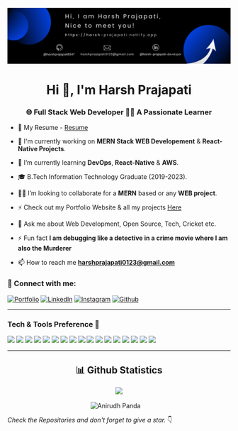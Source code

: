 ![Profile Background](./assets/Profile%20Background.png)

<h1 align="center">Hi 👋, I'm Harsh Prajapati</h1>
<h3 align="center">🌐 Full Stack Web Developer 🧑‍💻 A Passionate Learner</h3>

- 📃 My Resume - <a href = "https://drive.google.com/drive/folders/14X1zywbbfk8TZzuJqrnm164d4Zy_9HMp?usp=sharing">Resume</a>

- 🔭 I'm currently working on **MERN Stack WEB Developement** & **React-Native Projects**.

- 🌱 I’m currently learning **DevOps**, **React-Native** & **AWS**.

- 🎓 B.Tech Information Technology Graduate (2019-2023).

- 👨‍💻 I’m looking to collaborate for a **MERN** based or any **WEB project**.

- ⚡ Check out my Portfolio Website & all my projects <a href = "https://harsh-prajapati.netlify.app/">Here</a>

- 💬 Ask me about Web Development, Open Source, Tech, Cricket etc.

- ⚡ Fun fact **I am debugging like a detective in a crime movie where I am also the Murderer**

- 📫 How to reach me **harshprajapati0123@gmail.com**

### 🤝 Connect with me:

[![Portfolio](https://img.shields.io/badge/Portfolio-1000?style=for-the-badge&logo=Portfolio&logoColor=white)](https://harsh-prajapati.netlify.app/)
[![LinkedIn](https://img.shields.io/badge/LinkedIn-0077B5?style=for-the-badge&logo=linkedin&logoColor=white)](https://www.linkedin.com/in/harsh-prajapati-developer/)
[![Instagram](https://img.shields.io/badge/LinkedIn-d62976?style=for-the-badge&logo=instagram&logoColor=white)](https://www.instagram.com/harsh_pr26/)
[![Github](https://img.shields.io/badge/Github-808080?style=for-the-badge&logo=instagram&logoColor=white)](https://github.com/harshprajapati8347)


---

### Tech & Tools Preference 🚀

<img src = "https://img.shields.io/badge/-HTML5-E34F26?style=flat&logo=html5&logoColor=white"> 
<img src = "https://img.shields.io/badge/-CSS3-1572B6?style=flat&logo=css3&logoColor=white"> 
<img src="https://img.shields.io/badge/-JavaScript-eed718?style=flat&logo=javascript&logoColor=ffffff"> 
<img src="https://img.shields.io/badge/-React-000000?style=flat&logo=react&logoColor=00c8ff">
<img src="https://img.shields.io/badge/-MongoDB-4DB33D?style=flat&logo=mongodb&logoColor=FFFFFF"> 
<img src="https://img.shields.io/badge/-Express.js-787878?style=flat"> 
<img src="https://img.shields.io/badge/-Node.js-3C873A?style=flat&logo=Node.js&logoColor=white"> 
<img src="https://img.shields.io/badge/-React%20Native-000000?style=flat&logo=react&logoColor=00c8ff">
<img src="https://img.shields.io/badge/-Sass-cc6699?style=flat&logo=sass&logoColor=ffffff"> 
<img src="http://img.shields.io/badge/-Git-F1502F?style=flat&logo=git&logoColor=FFFFFF"> 
<img src="http://img.shields.io/badge/-Aws-232F3E?style=flat&logo=amazon%20aws&logoColor=white">
<img src="http://img.shields.io/badge/-Postman-FF6C37?style=flat&logo=postman&logoColor=white">
<img src="http://img.shields.io/badge/-Redux-764ABC?style=flat&logo=redux&logoColor=white">
<img src="http://img.shields.io/badge/-Python-3776AB?style=flat&logo=python&logoColor=white">
<img src="http://img.shields.io/badge/-Github-000000?style=flat&logo=github&logoColor=FFFFFF"> 
<img src="https://img.shields.io/badge/-Firebase-FFA611?style=flat&logo=firebase&logoColor=FFFFFF"> 
<img src="https://img.shields.io/badge/-C++-00599C?style=flat&logo=c%2B%2B&logoColor=white">

---

<h2 align="center">📊 Github Statistics </h2>
<p align="center">
<img src="https://github-readme-streak-stats.herokuapp.com/?user=harshprajapati8347&theme=material-palenight" />
</p>
<p align="center"> 
<img src="https://github-readme-stats.vercel.app/api?username=harshprajapati8347&layout=compact&hide=html&theme=jolly" alt="Anirudh Panda" />&nbsp;&nbsp;&nbsp;&nbsp; 
</p>

*Check the Repositories and don't forget to give a star.* 👇
